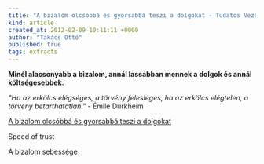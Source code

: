 ```yaml
---
title: "A bizalom olcsóbbá és gyorsabbá teszi a dolgokat - Tudatos Vezetés"
kind: article
created_at: 2012-02-09 10:11:11 +0000
author: "Takács Ottó"
published: true
tags: extracts
---
```

__Minél alacsonyabb a bizalom, annál lassabban mennek a dolgok és annál költségesebbek.__


_"Ha az erkölcs elégséges, a törvény felesleges, ha az erkölcs elégtelen, a törvény betarthatatlan."_ - Émile Durkheim

[A bizalom olcsóbbá és gyorsabbá teszi a dolgokat](http://tudatosvezetes.blogspot.com/2012/01/bizalom-olcsobba-es-gyorsabba-teszi.html)

Speed of trust 

A bizalom sebessége


<div class='old-comments'></div>